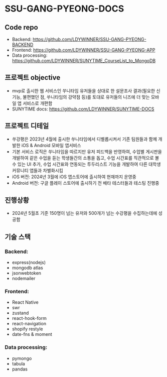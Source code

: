 # SSU-GANG-PYEONG-DOCS

## Code repo
- Backend: https://github.com/LDYWINNER/SSU-GANG-PYEONG-BACKEND
- Frontend: https://github.com/LDYWINNER/SSU-GANG-PYEONG-APP
- Data processing: https://github.com/LDYWINNER/SUNYTIME_CourseList_to_MongoDB

## 프로젝트 objective
- mvp로 출시한 웹 서비스인 쑤니타임 유저들을 상대로 한 설문조사 결과(필요한 신기능, 불편했던 점, 쑤니타임의 강약점 등)를 토대로 유저들의 니즈에 더 맞는 모바일 앱 서비스로 개편함
- SUNYTIME docs: https://github.com/LDYWINNER/SUNYTIME-DOCS 

## 프로젝트 디테일
- 쑤강평은 2023년 4월에 출시한 쑤니타임에서 디벨롭시켜서 기존 팀원들과 함께 개발한 iOS & Android 모바일 앱서비스
- 기본 서비스 로직은 쑤니타임을 따르지만 유저 피드백을 반영하여, 수업별 게시판을 개발하여 같은 수업을 듣는 학생들간의 소통을 돕고, 수업 시간표를 직관적으로 볼 수 있는 UI 추가, 수업 시간표와 연동되는 투두리스트 기능을 개발하여 다른 대학생 커뮤니티 앱들과 차별화시킴
- iOS 버전: 2024년 3월에 iOS 앱스토어에 출시하여 현재까지 운영중
- Android 버전: 구글 플레이 스토어에 출시하기 전 배타 테스터들과 테스팅 진행중

## 진행상황
- 2024년 5월초 기준 150명이 넘는 유저와 500개가 넘는 수강평을 수집하는데에 성공함

## 기술 스택
### Backend:
- express(nodejs)
- mongodb atlas
- jsonwebtoken
- nodemailer
### Frontend:
- React Native
- swr
- zustand
- react-hook-form
- react-navigation
- shopify restyle
- date-fns & moment
### Data processing:
- pymongo
- tabula
- pandas
